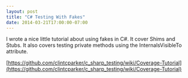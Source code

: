 ```yaml
---
layout: post
title: "C# Testing With Fakes"
date: 2014-03-21T17:00:00-07:00
---
```


I wrote a nice little tutorial about using fakes in C#. It cover Shims and Stubs. It also covers testing private methods using the InternalsVisibleTo attribute. 

[https://github.com/clintcparker/c_sharp_testing/wiki/Coverage-Tutorial](https://github.com/clintcparker/c_sharp_testing/wiki/Coverage-Tutorial)
